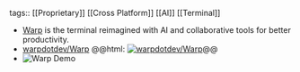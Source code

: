 tags:: [[Proprietary]] [[Cross Platform]] [[AI]] [[Terminal]]

- [Warp](https://www.warp.dev/) is the terminal reimagined with AI and collaborative tools for better productivity.
- [warpdotdev/Warp](https://github.com/warpdotdev/Warp)
  @@html: <a href="https://github.com/warpdotdev/Warp/"><img src="https://github-readme-stats-astronomer.vercel.app/api/pin/?username=warpdotdev&repo=Warp&theme=tokyonight" alt="warpdotdev/Warp"/></a>@@
- ![Warp Demo](https://leading-bell-3e1c02e64d.media.strapiapp.com/modern_ux_1_blocks_1d5b83271b.svg)
